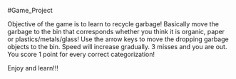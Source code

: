 #Game_Project

Objective of the game is to learn to recycle garbage! Basically move the garbage to the bin that corresponds whether you think it is organic, paper or plastics/metals/glass! Use the arrow keys to move the dropping garbage objects to the bin. Speed will increase gradually. 3 misses and you are out. You score 1 point for every correct categorization!

Enjoy and learn!!!
